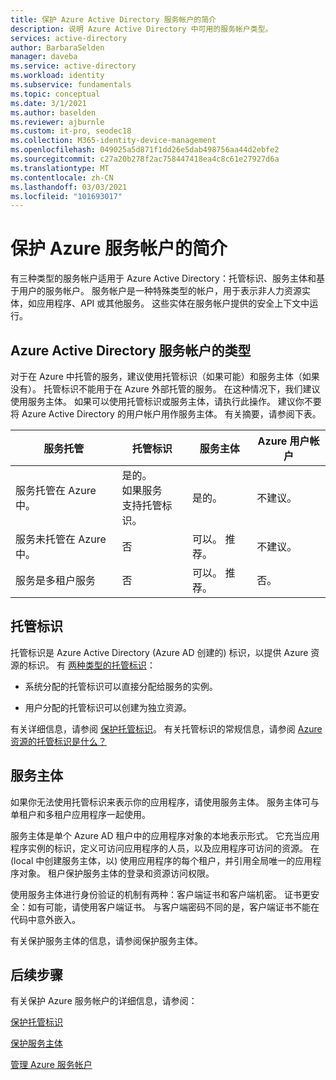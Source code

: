 ```yaml
---
title: 保护 Azure Active Directory 服务帐户的简介
description: 说明 Azure Active Directory 中可用的服务帐户类型。
services: active-directory
author: BarbaraSelden
manager: daveba
ms.service: active-directory
ms.workload: identity
ms.subservice: fundamentals
ms.topic: conceptual
ms.date: 3/1/2021
ms.author: baselden
ms.reviewer: ajburnle
ms.custom: it-pro, seodec18
ms.collection: M365-identity-device-management
ms.openlocfilehash: 049025a5d871f1dd26e5dab498756aa44d2ebfe2
ms.sourcegitcommit: c27a20b278f2ac758447418ea4c8c61e27927d6a
ms.translationtype: MT
ms.contentlocale: zh-CN
ms.lasthandoff: 03/03/2021
ms.locfileid: "101693017"
---
```

# <a name="introduction-to-securing-azure-service-accounts"></a>保护 Azure 服务帐户的简介

有三种类型的服务帐户适用于 Azure Active Directory：托管标识、服务主体和基于用户的服务帐户。 服务帐户是一种特殊类型的帐户，用于表示非人力资源实体，如应用程序、API 或其他服务。 这些实体在服务帐户提供的安全上下文中运行。 

## <a name="types-of-azure-active-directory-service-accounts"></a>Azure Active Directory 服务帐户的类型

对于在 Azure 中托管的服务，建议使用托管标识（如果可能）和服务主体（如果没有）。 托管标识不能用于在 Azure 外部托管的服务。 在这种情况下，我们建议使用服务主体。 如果可以使用托管标识或服务主体，请执行此操作。 建议你不要将 Azure Active Directory 的用户帐户用作服务主体。 有关摘要，请参阅下表。
 

| 服务托管| 托管标识| 服务主体| Azure 用户帐户 |
| - | - | - | - |
|服务托管在 Azure 中。| 是的。 <br>如果服务 <br>支持托管标识。| 是的。| 不建议。 |
| 服务未托管在 Azure 中。| 否| 可以。 推荐。| 不建议。 |
| 服务是多租户服务| 否| 可以。 推荐。| 否。 |


## <a name="managed-identities"></a>托管标识

托管标识是 Azure Active Directory (Azure AD 创建的) 标识，以提供 Azure 资源的标识。 有 [两种类型的托管标识](https://docs.microsoft.com/azure/active-directory/managed-identities-azure-resources/overview#managed-identity-types)： 
 
* 系统分配的托管标识可以直接分配给服务的实例。 

* 用户分配的托管标识可以创建为独立资源。 

有关详细信息，请参阅 [保护托管标识](service-accounts-managed-identities.md)。 有关托管标识的常规信息，请参阅 [Azure 资源的托管标识是什么？](https://docs.microsoft.com/azure/active-directory/managed-identities-azure-resources/overview)

## <a name="service-principals"></a>服务主体

如果你无法使用托管标识来表示你的应用程序，请使用服务主体。 服务主体可与单租户和多租户应用程序一起使用。 

服务主体是单个 Azure AD 租户中的应用程序对象的本地表示形式。 它充当应用程序实例的标识，定义可访问应用程序的人员，以及应用程序可访问的资源。 在 (local 中创建服务主体，以) 使用应用程序的每个租户，并引用全局唯一的应用程序对象。 租户保护服务主体的登录和资源访问权限。

使用服务主体进行身份验证的机制有两种：客户端证书和客户端机密。 证书更安全：如有可能，请使用客户端证书。 与客户端密码不同的是，客户端证书不能在代码中意外嵌入。

有关保护服务主体的信息，请参阅保护服务主体。

 
## <a name="next-steps"></a>后续步骤


有关保护 Azure 服务帐户的详细信息，请参阅：

[保护托管标识](service-accounts-managed-identities.md)

[保护服务主体](service-accounts-principal.md)

[管理 Azure 服务帐户](service-accounts-governing-azure.md)



